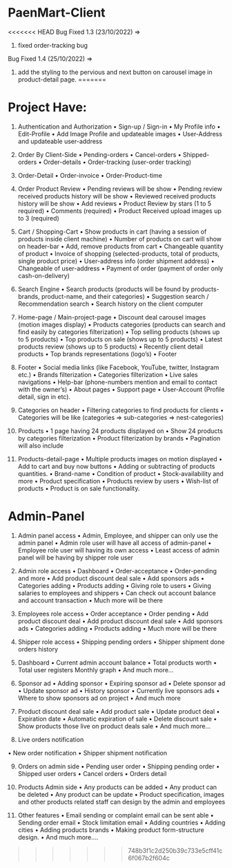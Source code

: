 # PaenMart-Client

<<<<<<< HEAD
Bug Fixed 1.3 (23/10/2022) => 
1. fixed order-tracking bug

Bug Fixed 1.4 (25/10/2022) =>
1. add the styling to the pervious and next button on carousel image in product-detail page.
=======
# Project Have:

1.	Authentication and Authorization
•	Sign-up / Sign-in
•	My Profile info
•	Edit-Profile
•	Add Image Profile and updateable images
•	User-Address and updateable user-address
2.	Order By Client-Side
•	Pending-orders
•	Cancel-orders
•	Shipped-orders
•	Order-details
•	Order-tracking (user-order tracking)

3.	Order-Detail
•	Order-invoice
•	Order-Product-time

4.	Order Product Review
•	Pending reviews will be show
•	Pending review received products history will be show 
•	Reviewed received products history will be show 
•	Add reviews
•	Product Review by stars (1 to 5 required)
•	Comments (required)
•	Product Received upload images up to 3 (required)

5.	Cart / Shopping-Cart
•	Show products in cart (having a session of products inside client machine)
•	Number of products on cart will show on header-bar
•	Add, remove products from cart
•	Changeable quantity of product
•	Invoice of shopping (selected-products, total of products, single product price)
•	User-address info (order shipment address)
•	Changeable of user-address
•	Payment of order (payment of order only cash-on-delivery)

6.	Search Engine
•	Search products (products will be found by products-brands, product-name, and their categories)
•	Suggestion search / Recommendation search
•	Search history on the client computer

7.	Home-page / Main-project-page
•	Discount deal carousel images (motion images display)
•	Products categories (products can search and find easily by categories filterization)
•	Top selling products (shows up to 5 products)
•	Top products on sale (shows up to 5 products)
•	Latest products review (shows up to 5 products)
•	Recently client detail products
•	Top brands representations (logo’s)
•	Footer 

8.	Footer
•	Social media links (like Facebook, YouTube, twitter, Instagram etc.)
•	Brands filterization
•	Categories filterization
•	Live sales navigations
•	Help-bar (phone-numbers mention and email to contact with the owner’s)
•	About pages
•	Support page
•	User-Account (Profile detail, sign in etc).

9.	Categories on header
•	Filtering categories to find products for clients
•	Categories will be like (categories => sub-categories => nest-categories)

10.	Products 
•	1 page having 24 products displayed on 
•	Show 24 products by categories filterization
•	Product filterization by brands
•	Pagination will also include

11.	Products-detail-page
•	Multiple products images on motion displayed
•	Add to cart and buy now buttons
•	Adding or subtracting of products quantities.
•	Brand-name
•	Condition of product
•	Stock-availability and more
•	Product specification
•	Products review by users
•	Wish-list of products
•	Product is on sale functionality. 


# Admin-Panel

1.	Admin panel access
•	Admin, Employee, and shipper can only use the admin panel
•	Admin role user will have all access of admin-panel
•	Employee role user will having its own access
•	Least access of admin panel will be having by shipper role user

2.	Admin role access
•	Dashboard
•	Order-acceptance
•	Order-pending and more
•	Add product discount deal sale
•	Add sponsors ads
•	Categories adding
•	Products adding
•	Giving role to users
•	Giving salaries to employees and shippers
•	Can check out account balance and account transaction
•	Much more will be there

3.	Employees role access
•	Order acceptance 
•	Order pending
•	Add product discount deal
•	Add product discount deal sale
•	Add sponsors ads
•	Categories adding
•	Products adding
•	Much more will be there

4.	Shipper role access
•	Shipping pending orders
•	Shipper shipment done orders history

5.	Dashboard
•	Current admin account balance
•	Total products worth
•	Total user registers
Monthly graph
•	And much more…

6.	Sponsor ad
•	Adding sponsor 
•	Expiring sponsor ad
•	Delete sponsor ad
•	Update sponsor ad
•	History sponsor
•	Currently live sponsors ads
•	Where to show sponsors ad on project
•	And much more

7.	Product discount deal sale
•	Add product sale
•	Update product deal
•	Expiration date
•	Automatic expiration of sale
•	Delete discount sale
•	Show products those live on product deals sale
•	And much more…

8.	Live orders notification
 
•	New order notification
•	Shipper shipment notification

9.	Orders on admin side
•	Pending user order
•	Shipping pending order
•	Shipped user orders
•	Cancel orders
•	Orders detail

10.	Products Admin side
•	Any products can be added
•	Any product can be deleted
•	Any product can be update
•	Product specification, images and other products related staff can design by the admin and employees

11.	Other features
•	Email sending or complaint email can be sent able
•	Sending order email
•	Stock limitation email
•	Adding countries
•	Adding cities
•	Adding products brands
•	Making product form-structure design.
•	And much more….
>>>>>>> 748b3f1c2d250b39c733e5cff41c6f067b2f604c
